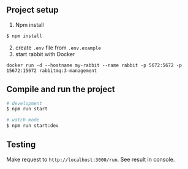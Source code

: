 
## Project setup
1. Npm install
```bash
$ npm install
```
2. create  `.env` file from `.env.example`
3. start rabbit with Docker
```
docker run -d --hostname my-rabbit --name rabbit -p 5672:5672 -p 15672:15672 rabbitmq:3-management
```

## Compile and run the project

```bash
# development
$ npm run start

# watch mode
$ npm run start:dev
```

## Testing
Make request to `http://localhost:3000/run`. See result in console.